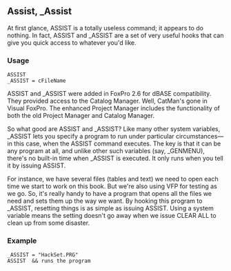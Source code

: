 ## Assist, _Assist

At first glance, ASSIST is a totally useless command; it appears to do nothing. In fact, ASSIST and _ASSIST are a set of very useful hooks that can give you quick access to whatever you'd like.

### Usage

```foxpro
ASSIST
_ASSIST = cFileName
```

ASSIST and _ASSIST were added in FoxPro 2.6 for dBASE compatibility. They provided access to the Catalog Manager. Well, CatMan's gone in Visual FoxPro. The enhanced Project Manager includes the functionality of both the old Project Manager and Catalog Manager.

So what good are ASSIST and _ASSIST? Like many other system variables, _ASSIST lets you specify a program to run under particular circumstances&mdash;in this case, when the ASSIST command executes. The key is that it can be any program at all, and unlike other such variables (say, _GENMENU), there's no built-in time when _ASSIST is executed. It only runs when you tell it by issuing ASSIST.

For instance, we have several files (tables and text) we need to open each time we start to work on this book. But we're also using VFP for testing as we go. So, it's really handy to have a program that opens all the files we need and sets them up the way we want. By hooking this program to _ASSIST, resetting things is as simple as issuing ASSIST. Using a system variable means the setting doesn't go away when we issue CLEAR ALL to clean up from some disaster.

### Example

```foxpro
_ASSIST = "HackSet.PRG"
ASSIST  && runs the program
```